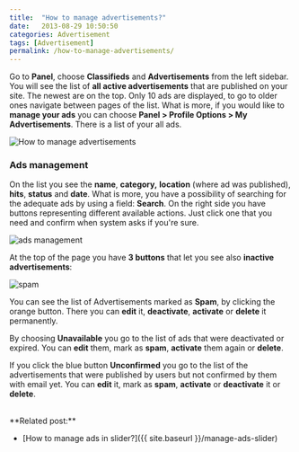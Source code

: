 ```yaml
---
title:  "How to manage advertisements?"
date:   2013-08-29 10:50:50
categories: Advertisement
tags: [Advertisement]
permalink: /how-to-manage-advertisements/
---
```

Go to **Panel**, choose **Classifieds** and **Advertisements** from the left sidebar. You will see the list of **all active advertisements** that are published on your site. The newest are on the top. Only 10 ads are displayed, to go to older ones navigate between pages of the list. What is more, if you would like to **manage your ads** you can choose **Panel > Profile Options > My Advertisements**. There is a list of your all ads.

![How to manage advertisements](//open-classifieds.com/wp-content/uploads/2013/08/How-to-manage-advertisements1.png)


### Ads management

On the list you see the **name**, **category,** **location** (where ad was published), **hits**, **status** and **date**. What is more, you have a possibility of searching for the adequate ads by using a field: **Search**. On the right side you have buttons representing different available actions. Just click one that you need and confirm when system asks if you're sure.

![ads management](//open-classifieds.com/wp-content/uploads/2013/08/ads-management.png)

At the top of the page you have **3 buttons** that let you see also **inactive advertisements**:

![spam](//open-classifieds.com/wp-content/uploads/2013/08/spam.png)

You can see the list of Advertisements marked as **Spam**, by clicking the orange button. There you can **edit** it, **deactivate**, **activate** or **delete** it permanently.

By choosing **Unavailable** you go to the list of ads that were deactivated or expired. You can **edit** them, mark as **spam**, **activate** them again or **delete**. 

If you click the blue button **Unconfirmed** you go to the list of the advertisements that were published by users but not confirmed by them with email yet. You can **edit** it, mark as **spam**, **activate** or **deactivate** it or **delete**.

<br>
**Related post:**

  * [How to manage ads in slider?]({{ site.baseurl }}/manage-ads-slider)
  
